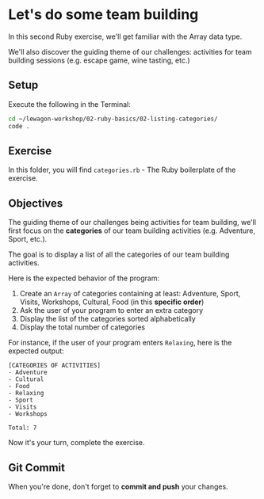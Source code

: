 # Let's do some team building

In this second Ruby exercise, we'll get familiar with the Array data type.

We'll also discover the guiding theme of our challenges: activities for team building sessions (e.g. escape game, wine tasting, etc.)

## Setup

Execute the following in the Terminal:

```bash
cd ~/lewagon-workshop/02-ruby-basics/02-listing-categories/
code .
```

## Exercise

In this folder, you will find `categories.rb` - The Ruby boilerplate of the exercise.

## Objectives

The guiding theme of our challenges being activities for team building, we'll first focus on the **categories** of our team building activities (e.g. Adventure, Sport, etc.).

The goal is to display a list of all the categories of our team building activities.

Here is the expected behavior of the program:

1. Create an `Array` of categories containing at least:
Adventure, Sport, Visits, Workshops, Cultural, Food (in this **specific order**)
2. Ask the user of your program to enter an extra category
3. Display the list of the categories sorted alphabetically
4. Display the total number of categories

For instance, if the user of your program enters `Relaxing`, here is the expected output:

```
[CATEGORIES OF ACTIVITIES]
- Adventure
- Cultural
- Food
- Relaxing
- Sport
- Visits
- Workshops

Total: 7
```

Now it's your turn, complete the exercise.

## Git Commit

When you're done, don't forget to **commit and push** your changes.
